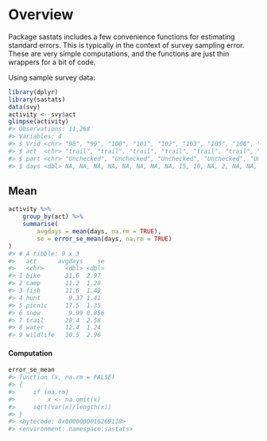 
<!-- .md is generated from .Rmd. Please edit that file -->

# Overview

Package sastats includes a few convenience functions for estimating
standard errors. This is typically in the context of survey sampling
error. These are very simple computations, and the functions are just
thin wrappers for a bit of code.

Using sample survey data:

``` r
library(dplyr)
library(sastats)
data(svy)
activity <- svy$act
glimpse(activity)
#> Observations: 11,268
#> Variables: 4
#> $ Vrid <chr> "98", "99", "100", "101", "102", "103", "105", "106", "107", "...
#> $ act  <chr> "trail", "trail", "trail", "trail", "trail", "trail", "trail",...
#> $ part <chr> "Unchecked", "Unchecked", "Unchecked", "Unchecked", "Unchecked...
#> $ days <dbl> NA, NA, NA, NA, NA, NA, NA, NA, 15, 10, NA, 2, NA, NA, 10, NA,...
```

## Mean

``` r
activity %>%
    group_by(act) %>% 
    summarise(
        avgdays = mean(days, na.rm = TRUE),
        se = error_se_mean(days, na.rm = TRUE)
)
#> # A tibble: 9 x 3
#>   act      avgdays    se
#>   <chr>      <dbl> <dbl>
#> 1 bike       31.6  2.97 
#> 2 camp       11.2  1.28 
#> 3 fish       11.6  1.49 
#> 4 hunt        9.37 1.41 
#> 5 picnic     17.5  1.35 
#> 6 snow        9.99 0.856
#> 7 trail      28.4  2.58 
#> 8 water      12.4  1.24 
#> 9 wildlife   30.5  2.96
```

#### Computation

``` r
error_se_mean
#> function (x, na.rm = FALSE) 
#> {
#>     if (na.rm) 
#>         x <- na.omit(x)
#>     sqrt(var(x)/length(x))
#> }
#> <bytecode: 0x0000000016269118>
#> <environment: namespace:sastats>
```

